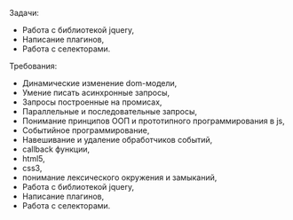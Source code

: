Задачи:
- Работа с библиотекой jquery, 
- Написание плагинов, 
- Работа с селекторами.

Требования:
- Динамические изменение dom-модели,
- Умение писать асинхронные запросы, 
- Запросы построенные на промисах, 
- Параллельные и последовательные запросы,
- Понимание принципов ООП и прототипного программирования в js,
- Событийное программирование, 
- Навешивание и удаление обработчиков событий, 
- callback функции,
- html5, 
- css3, 
- понимание лексического окружения и замыканий,
- Работа с библиотекой jquery, 
- Написание плагинов, 
- Работа с селекторами.

